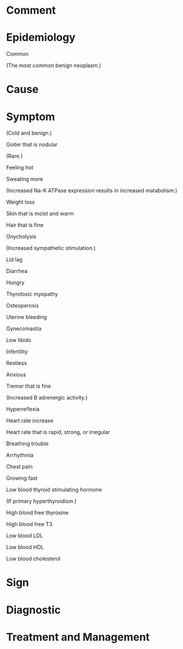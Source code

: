 # Comment

# Epidemiology

Common

(The most common benign neoplasm.)

# Cause

# Symptom

(Cold and benign.)

Goiter that is nodular

(Rare.)

Feeling hot

Sweating more

(Increased Na-K ATPase expression results in increased matabolism.)

Weight loss

Skin that is moist and warm

Hair that is fine

Onycholysis

(Increased sympathetic stimulation.)

Lid lag

Diarrhea

Hungry

Thyrotoxic myopathy

Osteoperosis

Uterine bleeding

Gynecomastia

Low libido

Infertility

Restless

Anxious

Tremor that is fine

(Increased B adrenergic activity.)

Hyperreflexia

Heart rate increase

Heart rate that is rapid, strong, or irregular

Breathing trouble

Arrhythmia

Chest pain

Growing fast

Low blood thyroid stimulating hormone

(If primary hyperthyroidism.)

High blood free thyroxine

High blood free T3

Low blood LDL

Low blood HDL

Low blood cholesterol

# Sign

# Diagnostic

# Treatment and Management
